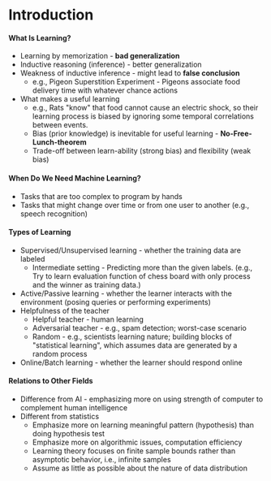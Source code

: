 # Introduction

#### What Is Learning? 
* Learning by memorization - **bad generalization**
* Inductive reasoning (inference) - better generalization
* Weakness of inductive inference - might lead to **false conclusion**
    * e.g., Pigeon Superstition Experiment - Pigeons associate food delivery time with whatever chance actions
* What makes a useful learning
    * e.g., Rats "know" that food cannot cause an electric shock, so their learning process is biased by ignoring some temporal correlations between events.
    * Bias (prior knowledge) is inevitable for useful learning - **No-Free-Lunch-theorem**
    * Trade-off between learn-ability (strong bias) and flexibility (weak bias)

#### When Do We Need Machine Learning?
* Tasks that are too complex to program by hands
* Tasks that might change over time or from one user to another (e.g., speech recognition)

#### Types of Learning
* Supervised/Unsupervised learning - whether the training data are labeled
    * Intermediate setting - Predicting more than the given labels. (e.g., Try to learn evaluation function of chess board with only process and the winner as training data.)
* Active/Passive learning - whether the learner interacts with the environment (posing queries or performing experiments)
* Helpfulness of the teacher
    * Helpful teacher - human learning
    * Adversarial teacher - e.g., spam detection; worst-case scenario
    * Random - e.g., scientists learning nature; building blocks of "statistical learning", which assumes data are generated by a random process
* Online/Batch learning - whether the learner should respond online


#### Relations to Other Fields
* Difference from AI - emphasizing more on using strength of computer to complement human intelligence
* Different from statistics
    * Emphasize more on learning meaningful pattern (hypothesis) than doing hypothesis test
    * Emphasize more on algorithmic issues, computation efficiency
    * Learning theory focuses on finite sample bounds rather than asymptotic behavior, i.e., infinite samples
    * Assume as little as possible about the nature of data distribution
